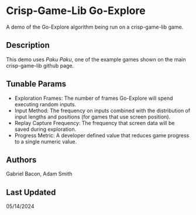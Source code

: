 # Crisp-Game-Lib Go-Explore

A demo of the Go-Explore algorithm being run on a crisp-game-lib game.

## Description

This demo uses *Paku Paku*, one of the example games shown on the main crisp-game-lib github page.

## Tunable Params

* Exploration Frames: The number of frames Go-Explore will spend executing random inputs.
* Input Method: The frequency on inputs combined with the distribution of input lengths and positions (for games that use screen position).
* Replay Capture Frequency: The frequency that screen data will be saved during exploration.
* Progress Metric: A developer defined value that reduces game progress to a single numeric value.

## Authors

Gabriel Bacon, Adam Smith

## Last Updated

05/14/2024
